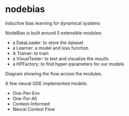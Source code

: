 # nodebias
Inductive bias learning for dynamical systems



NodeBias is built around 5 extensible modules: 
- a DataLoader: to store the dataset
- a Learner: a model and loss function
- A Trainer: to train
- a VisualTester: to test and visualize the results
- a HPFactory: to find hyper-parameters for our models

Diagram showing the flow across the modules.


A few neural ODE implemented models:
- One-Per-Env
- One-For-All
- Context-Informed
- Neural Context Flow
